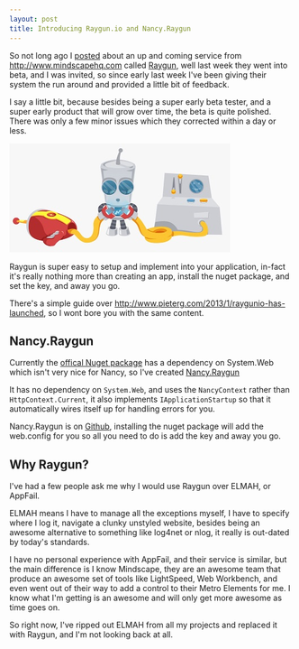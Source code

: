 ```yaml
---
layout: post
title: Introducing Raygun.io and Nancy.Raygun
---
```


So not long ago I [posted](/2012/10/keep-an-eye-on-raygun-to-zap-all-your-errors-away/) about an up and coming service from <http://www.mindscapehq.com> called [Raygun](http://www.raygun.io), well last week they went into beta, and I was invited, so since early last week I've been giving their system the run around and provided a little bit of feedback. 

I say a little bit, because besides being a super early beta tester, and a super early product that will grow over time, the beta is quite polished. There was only a few minor issues which they corrected within a day or less. 

![](/images/raygun-beta-robby-1.png)

Raygun is super easy to setup and implement into your application, in-fact it's really nothing more than creating an app, install the nuget package, and set the key, and away you go. 

There's a simple guide over <http://www.pieterg.com/2013/1/raygunio-has-launched>, so I wont bore you with the same content.

## Nancy.Raygun

Currently the [offical Nuget package](https://www.nuget.org/packages/Mindscape.Raygun4Net/) has a dependency on System.Web which isn't very nice for Nancy, so I've created [Nancy.Raygun](https://www.nuget.org/packages/Nancy.Raygun/)

It has no dependency on `System.Web`, and uses the `NancyContext` rather than `HttpContext.Current`, it also implements `IApplicationStartup` so that it automatically wires itself up for handling errors for you.

Nancy.Raygun is on [Github](https://github.com/phillip-haydon/Nancy.Raygun), installing the nuget package will add the web.config for you so all you need to do is add the key and away you go.

## Why Raygun?

I've had a few people ask me why I would use Raygun over ELMAH, or AppFail. 

ELMAH means I have to manage all the exceptions myself, I have to specify where I log it, navigate a clunky unstyled website, besides being an awesome alternative to something like log4net or nlog, it really is out-dated by today's standards.

I have no personal experience with AppFail, and their service is similar, but the main difference is I know Mindscape, they are an awesome team that produce an awesome set of tools like LightSpeed, Web Workbench, and even went out of their way to add a control to their Metro Elements for me. I know what I'm getting is an awesome and will only get more awesome as time goes on.

So right now, I've ripped out ELMAH from all my projects and replaced it with Raygun, and I'm not looking back at all. 